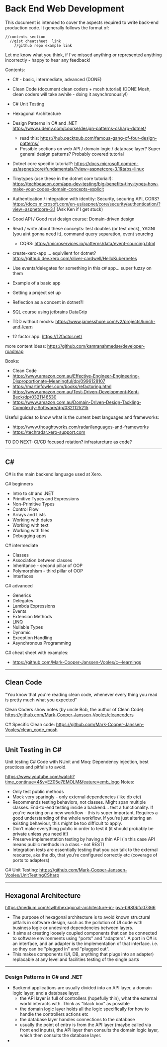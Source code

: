 # Back End Web Development 
This document is intended to cover the aspects required to write back-end production code. It generally follows the format of:
````
//contents section
  //gist cheatsheet  link
    //github repo example link
````
Let me know what you think, if I've missed anything or represented anything incorrectly - happy to hear any feedback!


Contents: 
- C# - basic, intermediate, advanced (DONE)
- Clean Code (document clean coders + mosh tutorial) (DONE Mosh, clean coders will take awhile - doing it asynchronously!)
- C# Unit Testing
- Hexagonal Architecture
- Design Patterns in C# and .NET https://www.udemy.com/course/design-patterns-csharp-dotnet/ 
  - read this: https://hub.packtpub.com/famous-gang-of-four-design-patterns/ 
  - Possible sections on web API / domain logic / database layer? Super general design patterns? Probably covered tutorial
- Dotnet core specific tutorial?: https://docs.microsoft.com/en-us/aspnet/core/fundamentals/?view=aspnetcore-3.1&tabs=linux 
- Tinytypes (use these in the dotnet core tutorial!): https://techbeacon.com/app-dev-testing/big-benefits-tiny-types-how-make-your-codes-domain-concepts-explicit


- Authentication / integration with identity: Security, securing API, CORS? https://docs.microsoft.com/en-us/aspnet/core/security/authentication/?view=aspnetcore-3.1 (Ask Ken if I get stuck)
- Good API / Good rest design course: Domain-driven design
- Read / write about these concepts: test doubles (or test deck), YAGNI (you aint gonna need it), command query separation, event sourcing
  - CQRS: https://microservices.io/patterns/data/event-sourcing.html


- create-xero-app ... equivilent for dotnet? https://github.dev.xero.com/oliver-cardwell/HelloKubernetes
- Use events/delegates for something in this c# app... super fuzzy on them
- Example of a basic app 
- Getting a project set up

- Reflection as a concent in dotnet?!
- SQL course using jetbrains DataGrip
- TDD without mocks: https://www.jamesshore.com/v2/projects/lunch-and-learn
- 12 factor app: https://12factor.net/
​

more content ideas: https://github.com/kamranahmedse/developer-roadmap


Books:
- Clean Code
- https://www.amazon.com.au/Effective-Engineer-Engineering-Disproportionate-Meaningful/dp/0996128107
- https://martinfowler.com/books/refactoring.html
- https://www.amazon.com.au/Test-Driven-Development-Kent-Beck/dp/0321146530
- https://www.amazon.com.au/Domain-Driven-Design-Tackling-Complexity-Software/dp/0321125215


Useful guides to know what is the current best languages and frameworks:
- https://www.thoughtworks.com/radar/languages-and-frameworks  
- https://techradar.xero-support.com
​

TO DO NEXT:
CI/CD focused rotation? infrasturcture as code? 


---


## C#
C# is the main backend language used at Xero. 


C# beginners
- Intro to c# and .NET
- Primitive Types and Expressions
- Non-Primitive Types
- Control Flow
- Arrays and Lists
- Working with dates
- Working with text
- Working with files
- Debugging apps


C# intermediate
- Classes
- Association between classes
- Inheritance - second pillar of OOP
- Polymorphism - third pillar of OOP
- Interfaces


C# advanced
- Generics
- Delegates
- Lambda Expressions
- Events
- Extension Methods
- LINQ
- Nullable Types
- Dynamic
- Exception Handling
- Asynchronous Programming


C# cheat sheet with examples: 
- https://github.com/Mark-Cooper-Janssen-Vooles/c--learnings
​

---


## Clean Code
"You know that you're reading clean code, whenever every thing you read is pretty much what you expected"


Clean Coders show notes (by uncle Bob, the author of Clean Code):
https://github.com/Mark-Cooper-Janssen-Vooles/cleancoders


C# Specific Clean code:
https://github.com/Mark-Cooper-Janssen-Vooles/clean_code_mosh


---


## Unit Testing in C#
Unit testing C# Code with NUnit and Moq: Dependency injection, best practices and pitfalls to avoid. 


https://www.youtube.com/watch?time_continue=4&v=EZ05e7EMOLM&feature=emb_logo
Notes:
- Only test public methods
- Mock very sparingly - only external dependencies (like db etc)
- Recommends testing behaviors, not classes. Might span multiple classes. End-to-end testing inside a backend… test a functionality. If you're working on a new workflow - this is super important. Requires a good understanding of the whole workflow. If you're just altering an existing behaviour, this might be too difficult to apply.
- Don’t make everything public in order to test it (it should probably be private unless you need it!)
- Preserve implementation testing by having a thin API (in this case API means public methods in a class - not REST)
- Integration tests are essentially testing that you can talk to the external resource, aka the db, that you’re configured correctly etc (coverage of ports to adapters)


C# Unit Testing:
https://github.com/Mark-Cooper-Janssen-Vooles/UnitTestingCSharp


---


## Hexagonal Architecture 
https://medium.com/swlh/hexagonal-architecture-in-java-b980bfc07366 


- The purpose of hexagonal architecture is to avoid known structural pitfalls in software design, such as the pollution of UI code with business logic or undesired dependencies between layers. 
- It aims at creating loosely coupled components that can be connected to software environments using "ports" and "adapters". A port in C# is an interface, and an adapter is the implementation of that interface. i.e. so they can be "plugged in" and "plugged out".
- This makes components (UI, DB, anything that plugs into an adapter) replacable at any level and facilities testing of the single parts


---


### Design Patterns in C# and .NET
- Backend applications are usually divided into an API layer, a domain logic layer, and a database layer. 
  - the API layer is full of controllers (hopefully thin), what the external world interacts with. Think as "black box" as possible
  - the domain logic layer holds all the logic specifically for how to handle the controllers actions etc
  - the database layer handles connections to the database
  - usually the point of entry is from the API layer (maybe called via front end inputs), the API layer then consults the domain logic layer, which then consults the database layer. 
- 